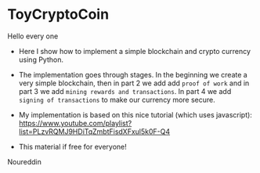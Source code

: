 # ToyCryptoCoin

Hello every one
- Here I show how to implement a simple blockchain and crypto currency using Python.
- The implementation goes through stages. In the beginning we create a very simple blockchain, then in part 2 we add add `proof of work` and in part 3 we add `mining rewards and transactions`. In part 4 we add `signing of transactions` to make our currency more secure.
- My implementation is based on this nice tutorial (which uses javascript):
https://www.youtube.com/playlist?list=PLzvRQMJ9HDiTqZmbtFisdXFxul5k0F-Q4

- This material if free for everyone!

Noureddin

